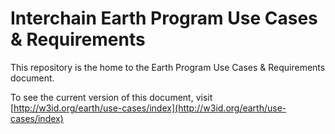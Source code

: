# Interchain Earth Program Use Cases & Requirements

This repository is the home to the Earth Program Use Cases & Requirements document.

To see the current version of this document, visit [http://w3id.org/earth/use-cases/index](http://w3id.org/earth/use-cases/index)

